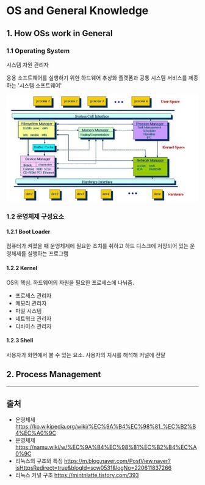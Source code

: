 # OS and General Knowledge

## 1. How OSs work in General

### 1.1 Operating System

시스템 자원 관리자

응용 소프트웨어를 실행하기 위한 하드웨어 추상화 플랫폼과 공통 시스템 서비스를 제종하는 '시스템 소프트웨어'

![linux](02%20General%20Knowledge/linux.png)

### 1.2 운영체제 구성요소

#### 1.2.1 Boot Loader

컴퓨터가 켜졌을 때 운영체제에 필요한 조치를 취하고 하드 디스크에 저장되어 있는 운영체제를 실행하는 프로그램

#### 1.2.2 Kernel

OS의 핵심. 하드웨어의 자원을 필요한 프로세스에 나눠줌.

- 프로세스 관리자
- 메모리 관리자
- 파일 시스템
- 네트워크 관리자
- 디바이스 관리자

#### 1.2.3 Shell

사용자가 화면에서 볼 수 있는 요소. 사용자의 지시를 해석해 커널에 전달

## 2. Process Management

---

## 출처

- 운영체제 <https://ko.wikipedia.org/wiki/%EC%9A%B4%EC%98%81_%EC%B2%B4%EC%A0%9C>
- 운영체제 <https://namu.wiki/w/%EC%9A%B4%EC%98%81%EC%B2%B4%EC%A0%9C>
- 리눅스의 구조와 특징 <https://m.blog.naver.com/PostView.naver?isHttpsRedirect=true&blogId=scw0531&logNo=220611837266>
- 리눅스 커널 구조 <https://mintnlatte.tistory.com/393>
